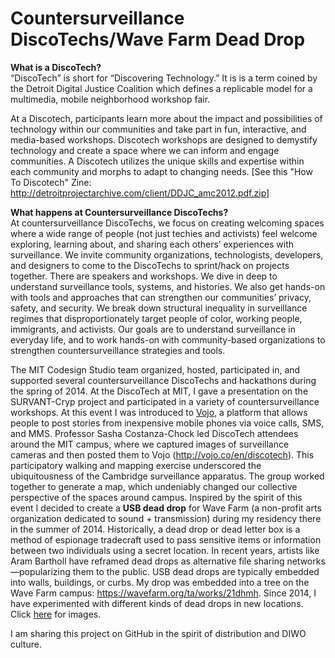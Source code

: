 # Countersurveillance DiscoTechs/Wave Farm Dead Drop
<b>What is a DiscoTech?</b><br>
“DiscoTech” is short for “Discovering Technology.” It is is a term coined by the Detroit Digital Justice Coalition which defines a replicable model for a multimedia, mobile neighborhood workshop fair.

At a Discotech, participants learn more about the impact and possibilities of technology within our communities and take part in fun, interactive, and media-based workshops. Discotech workshops are designed to demystify technology and create a space where we can inform and engage communities. A Discotech utilizes the unique skills and expertise within each community and morphs to adapt to changing needs. [See this "How To Discotech" Zine: http://detroitprojectarchive.com/client/DDJC_amc2012.pdf.zip]<br>

<b>What happens at Countersurveillance DiscoTechs?</b><br>
At countersurveillance DiscoTechs, we focus on creating welcoming spaces where a wide range of people (not just techies and activists) feel welcome exploring, learning about, and sharing each others’ experiences with surveillance. We invite community organizations, technologists, developers, and designers to come to the DiscoTechs to sprint/hack on projects together. There are speakers and workshops. We dive in deep to understand surveillance tools, systems, and histories. We also get hands-on with tools and approaches that can strengthen our communities’ privacy, safety, and security. We break down structural inequality in surveillance regimes that disproportionately target people of color, working people, immigrants, and activists. Our goals are to understand surveillance in everyday life, and to work hands-on with community-based organizations to strengthen countersurveillance strategies and tools.<br>

The MIT Codesign Studio team organized, hosted, participated in, and supported several countersurveillance DiscoTechs and hackathons during the spring of 2014. At the DiscoTech at MIT, I gave a presentation on the SURVANT-Cryp project and participated in a variety of countersurveillance workshops. At this event I was introduced to <a href="http://vojo.co">Vojo</a>, a platform that allows people to post stories from inexpensive mobile phones via voice calls, SMS, and MMS. Professor Sasha Costanza-Chock led DiscoTech attendees around the MIT campus, where we captured images of surveillance cameras and then posted them to Vojo (http://vojo.co/en/discotech). This participatory walking and mapping exercise underscored the ubiquitousness of the Cambridge surveillance apparatus. The group worked together to generate a map, which undeniably changed our collective perspective of the spaces around campus. Inspired by the spirit of this event I decided to create a <b>USB dead drop</b> for Wave Farm (a non-profit arts organization dedicated to sound + transmission) during my residency there in the summer of 2014. Historically, a dead drop or dead letter box is a method of espionage tradecraft used to pass sensitive items or information between two individuals using a secret location. In recent years, artists like Aram Bartholl have reframed dead drops as alternative file sharing networks—popularizing them to the public. USB dead drops are typically embedded into walls, buildings, or curbs. My drop was embedded into a tree on the Wave Farm campus: https://wavefarm.org/ta/works/21dhmh. Since 2014, I have experimented with different kinds of dead drops in new locations. Click <a href="https://www.dropbox.com/sh/kc6b5zpzhln7fqy/AADQ0w_EPP6USS6ZcVdYuh2Ya?dl=0">here</a> for images.<br>

I am sharing this project on GitHub in the spirit of distribution and DIWO culture.
